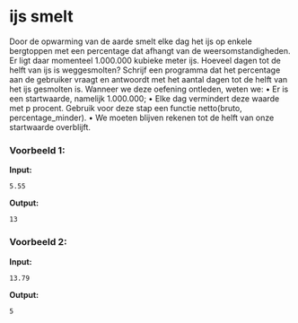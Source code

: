 # ijs smelt

Door de opwarming van de aarde smelt elke dag het ijs op enkele bergtoppen met een percentage dat afhangt van de weersomstandigheden. Er ligt daar momenteel 1.000.000 kubieke meter ijs. Hoeveel dagen tot de helft van ijs is weggesmolten?
Schrijf een programma dat het percentage aan de gebruiker vraagt en antwoordt met het aantal dagen tot de helft van het ijs gesmolten is.
Wanneer we deze oefening ontleden, weten we:
•	Er is een startwaarde, namelijk 1.000.000;
•	Elke dag vermindert deze waarde met p procent. Gebruik voor deze stap een functie netto(bruto, percentage_minder). 
•	We moeten blijven rekenen tot de helft van onze startwaarde overblijft.





### Voorbeeld 1:

**Input:**
	
	5.55

**Output:**
	
	13



### Voorbeeld 2:

**Input:**
	
	13.79

**Output:**
	
	5
